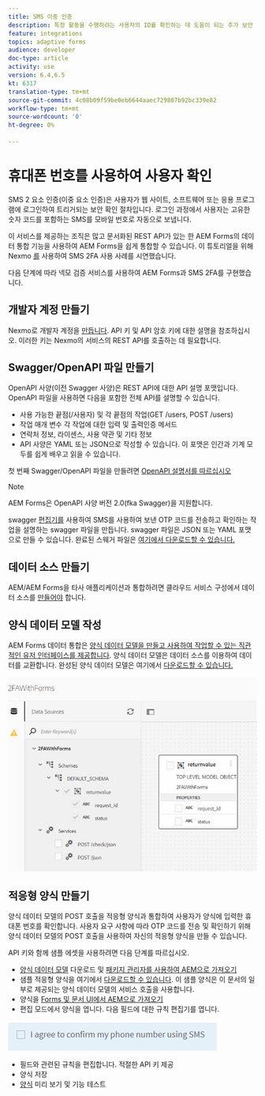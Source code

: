 ```yaml
---
title: SMS 이중 인증
description: 특정 활동을 수행하려는 사용자의 ID를 확인하는 데 도움이 되는 추가 보안 레이어 추가
feature: integrations
topics: adaptive forms
audience: developer
doc-type: article
activity: use
version: 6.4,6.5
kt: 6317
translation-type: tm+mt
source-git-commit: 4c08b09f59be0eb6644aaec729807b92bc339e82
workflow-type: tm+mt
source-wordcount: '0'
ht-degree: 0%

---
```




# 휴대폰 번호를 사용하여 사용자 확인

SMS 2 요소 인증(이중 요소 인증)은 사용자가 웹 사이트, 소프트웨어 또는 응용 프로그램에 로그인하여 트리거되는 보안 확인 절차입니다. 로그인 과정에서 사용자는 고유한 숫자 코드를 포함하는 SMS를 모바일 번호로 자동으로 보냅니다.

이 서비스를 제공하는 조직은 많고 문서화된 REST API가 있는 한 AEM Forms의 데이터 통합 기능을 사용하여 AEM Forms을 쉽게 통합할 수 있습니다. 이 튜토리얼을 위해 Nexmo [를](https://developer.nexmo.com/verify/overview) 사용하여 SMS 2FA 사용 사례를 시연했습니다.

다음 단계에 따라 넥모 검증 서비스를 사용하여 AEM Forms과 SMS 2FA를 구현했습니다.

## 개발자 계정 만들기

Nexmo로 개발자 계정을 [만듭니다](https://dashboard.nexmo.com/sign-in). API 키 및 API 암호 키에 대한 설명을 참조하십시오. 이러한 키는 Nexmo의 서비스의 REST API를 호출하는 데 필요합니다.

## Swagger/OpenAPI 파일 만들기

OpenAPI 사양(이전 Swagger 사양)은 REST API에 대한 API 설명 포맷입니다. OpenAPI 파일을 사용하면 다음을 포함한 전체 API를 설명할 수 있습니다.

* 사용 가능한 끝점(/사용자) 및 각 끝점의 작업(GET /users, POST /users)
* 작업 매개 변수 각 작업에 대한 입력 및 출력인증 메서드
* 연락처 정보, 라이센스, 사용 약관 및 기타 정보
* API 사양은 YAML 또는 JSON으로 작성할 수 있습니다. 이 포맷은 인간과 기계 모두를 쉽게 배우고 읽을 수 있습니다.

첫 번째 Swagger/OpenAPI 파일을 만들려면 [OpenAPI 설명서를 따르십시오](https://swagger.io/docs/specification/2-0/basic-structure/)

>[!NOTE]
> AEM Forms은 OpenAPI 사양 버전 2.0(fka Swagger)을 지원합니다.

swagger [편집기를](https://editor.swagger.io/) 사용하여 SMS를 사용하여 보낸 OTP 코드를 전송하고 확인하는 작업을 설명하는 swagger 파일을 만듭니다. swagger 파일은 JSON 또는 YAML 포맷으로 만들 수 있습니다. 완료된 스웨거 파일은 [여기에서 다운로드할 수 있습니다.](assets/two-factore-authentication-swagger.zip)

## 데이터 소스 만들기

AEM/AEM Forms을 타사 애플리케이션과 통합하려면 클라우드 서비스 구성에서 데이터 소스를 [만들어야](https://docs.adobe.com/content/help/en/experience-manager-learn/forms/ic-web-channel-tutorial/parttwo.html) 합니다.

## 양식 데이터 모델 작성

AEM Forms 데이터 통합은 [양식 데이터 모델을 만들고 사용하여 작업할 수 있는 직관적인 유저 인터페이스를 제공합니다](https://docs.adobe.com/content/help/en/experience-manager-65/forms/form-data-model/create-form-data-models.html). 양식 데이터 모델은 데이터 소스를 이용하여 데이터를 교환합니다.
완성된 양식 데이터 모델은 여기에서 [다운로드할 수 있습니다.](assets/sms-2fa-fdm.zip)

![fdm](assets/2FA-fdm.PNG)

## 적응형 양식 만들기

양식 데이터 모델의 POST 호출을 적응형 양식과 통합하여 사용자가 양식에 입력한 휴대폰 번호를 확인합니다. 사용자 요구 사항에 따라 OTP 코드를 전송 및 확인하기 위해 양식 데이터 모델의 POST 호출을 사용하여 자신의 적응형 양식을 만들 수 있습니다.

API 키와 함께 샘플 에셋을 사용하려면 다음 단계를 따르십시오.

* [양식 데이터 모델](assets/sms-2fa-fdm.zip) 다운로드 및 [패키지 관리자를 사용하여 AEM으로 가져오기](http://localhost:4502/crx/packmgr/index.jsp)
* 샘플 적응형 양식을 여기에서 [다운로드할 수 있습니다](assets/sms-2fa-verification-af.zip). 이 샘플 양식은 이 문서의 일부로 제공되는 양식 데이터 모델의 서비스 호출을 사용합니다.
* 양식을 [Forms 및 문서 UI에서 AEM으로 가져오기](http://localhost:4502/aem/forms.html/content/dam/formsanddocuments)
* 편집 모드에서 양식을 엽니다. 다음 필드에 대한 규칙 편집기를 엽니다.

![sms-send](assets/check-sms.PNG)

* 필드와 관련된 규칙을 편집합니다. 적절한 API 키 제공
* 양식 저장
* [양식](http://localhost:4502/content/dam/formsanddocuments/sms-2fa-verification/jcr:content?wcmmode=disabled) 미리 보기 및 기능 테스트


